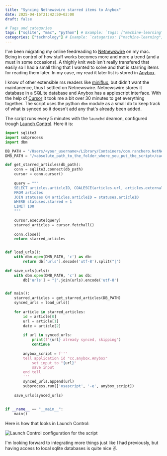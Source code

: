 ```yaml
---
title: "Syncing Netnewswire starred items to Anybox"
date: 2025-04-16T21:42:50+02:00
draft: false

# Tags and categories
tags: ["sqlite", "mac", "python"] # Example: `tags: ["machine-learning", "deep-learning"]`
categories: ["technology"] # Example: `catagories: ["machine-learning", "deep-learning"]`
---
```


I've been migrating my online feedreading to [Netnewswire](https://netnewswire.com/) on my mac. Being in control of how stuff works becomes more and more a trend (and a must in some occasions). A thighly knit web isn't really transfered that easily so I had a small thing that I wanted to solve and that is starring items for reading them later. In my case, my read it later list is stored in [Anybox](https://anybox.app/).

I know of other extensible rss readers like [miniflux](https://github.com/miniflux/), but didn't want the maintanence, thus I settled on Netnewswire. Netnewswire stores it database in a SQLite database and Anybox has a applescript interface. With the help of [Cursor](https://www.cursor.com/) it took me a bit over 30 minutes to get everything together. The script uses the python `dbm` module as a small db to keep track of what is synced so it doesn't add any that's already been added. 

The script runs every 5 minutes with the `launchd` deamon, configured trough [Launch Control](https://www.soma-zone.com/LaunchControl/). Here it is: 

```python
import sqlite3
import subprocess
import dbm

DB_PATH = "/Users/<your_username>/Library/Containers/com.ranchero.NetNewsWire-Evergreen/Data/Library/Application Support/NetNewsWire/Accounts/<some_more_user_folder>/DB.sqlite3"
DMB_PATH = "/<absolute_path_to_the_folder_where_you_put_the_script>/cache"

def get_starred_articles(db_path):
    conn = sqlite3.connect(db_path)
    cursor = conn.cursor()
    
    query = """
    SELECT articles.articleID, COALESCE(articles.url, articles.externalUrl), articles.datePublished as article_url
    FROM articles
    JOIN statuses ON articles.articleID = statuses.articleID
    WHERE statuses.starred = 1 
    LIMIT 100
    """
    
    cursor.execute(query)
    starred_articles = cursor.fetchall()
    
    conn.close()
    return starred_articles


def load_urls():
    with dbm.open(DMB_PATH, 'c') as db:
        return db['urls'].decode('utf-8').split("|")
    
def save_urls(urls):
    with dbm.open(DMB_PATH, 'c') as db:
        db['urls'] = "|".join(urls).encode('utf-8')


def main():
    starred_articles = get_starred_articles(DB_PATH)
    synced_urls = load_urls()
    
    for article in starred_articles:
        id = article[0]
        url = article[1]
        date = article[2]
        
        if url in synced_urls:
            print(f'{url} already synced, skipping')
            continue
        
        anybox_script = f'''
        tell application id "cc.anybox.Anybox"
            set input to "{url}"
            save input
        end tell
        '''
        synced_urls.append(url)
        subprocess.run(['osascript', '-e', anybox_script])
        
    save_urls(synced_urls)
        
    
if __name__ == "__main__":
    main()  
```

Here is how that looks in Launch Control:

![Launch Control configuration for the script](https://files.jplattel.nl/2025/04/Cj5Fwt.png)

I'm looking forward to integrating more things just like I had previously, but having access to local sqlite databases is quite nice ✌️.